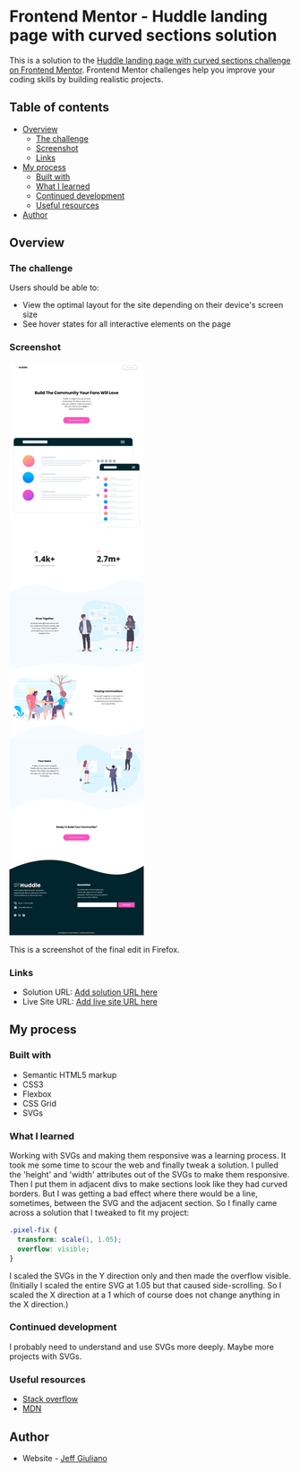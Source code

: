 # Frontend Mentor - Huddle landing page with curved sections solution

This is a solution to the [Huddle landing page with curved sections challenge on Frontend Mentor](https://www.frontendmentor.io/challenges/huddle-landing-page-with-curved-sections-5ca5ecd01e82137ec91a50f2). Frontend Mentor challenges help you improve your coding skills by building realistic projects.

## Table of contents

- [Overview](#overview)
  - [The challenge](#the-challenge)
  - [Screenshot](#screenshot)
  - [Links](#links)
- [My process](#my-process)
  - [Built with](#built-with)
  - [What I learned](#what-i-learned)
  - [Continued development](#continued-development)
  - [Useful resources](#useful-resources)
- [Author](#author)

## Overview

### The challenge

Users should be able to:

- View the optimal layout for the site depending on their device's screen size
- See hover states for all interactive elements on the page

### Screenshot

![](./screenshot.png)

This is a screenshot of the final edit in Firefox.

### Links

- Solution URL: [Add solution URL here](https://github.com/jgiuliano8/FEM-huddle-landing-page-with-curved-sections)
- Live Site URL: [Add live site URL here](https://fem-huddle-landing-page-with-curved-sections.vercel.app/)

## My process

### Built with

- Semantic HTML5 markup
- CSS3
- Flexbox
- CSS Grid
- SVGs

### What I learned

Working with SVGs and making them responsive was
a learning process. It took me some time to scour
the web and finally tweak a solution. I pulled the
'height' and 'width' attributes out of the SVGs
to make them responsive. Then I put them in
adjacent divs to make sections look like they had
curved borders. But I was getting a bad effect
where there would be a line, sometimes, between
the SVG and the adjacent section. So I finally
came across a solution that I tweaked to fit my
project:

```css
.pixel-fix {
  transform: scale(1, 1.05);
  overflow: visible;
}
```

I scaled the SVGs in the Y direction only and then
made the overflow visible. (Initially I scaled
the entire SVG at 1.05 but that caused
side-scrolling. So I scaled the X direction at a
1 which of course does not change anything in the
X direction.)

### Continued development

I probably need to understand and use SVGs more
deeply. Maybe more projects with SVGs.

### Useful resources

- [Stack overflow](https://stackoverflow.com/)
- [MDN](https://developer.mozilla.org/en-US/)

## Author

- Website - [Jeff Giuliano](https://github.com/jgiuliano8)
